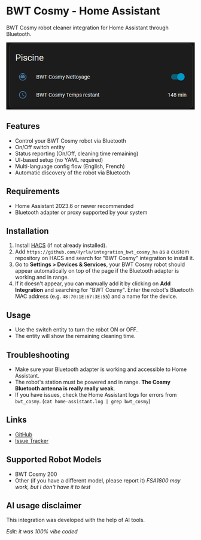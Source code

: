 # BWT Cosmy - Home Assistant
BWT Cosmy robot cleaner integration for Home Assistant through Bluetooth.

![Home Assistant Cosmy integration](image.png)

## Features
- Control your BWT Cosmy robot via Bluetooth
- On/Off switch entity
- Status reporting (On/Off, cleaning time remaining)
- UI-based setup (no YAML required)
- Multi-language config flow (English, French)
- Automatic discovery of the robot via Bluetooth

## Requirements
- Home Assistant 2023.6 or newer recommended
- Bluetooth adapter or proxy supported by your system

## Installation
1. Install [HACS](https://www.hacs.xyz/docs/use/download/download/) (if not already installed).
2. Add `https://github.com/Hyrla/integration_bwt_cosmy_ha` as a custom repository on HACS and search for "BWT Cosmy" integration to install it.
3. Go to **Settings > Devices & Services**, your BWT Cosmy robot should appear automatically on top of the page if the Bluetooth adapter is working and in range.
4. If it doesn't appear, you can manually add it by clicking on **Add Integration** and searching for "BWT Cosmy". Enter the robot's Bluetooth MAC address (e.g. `48:70:1E:67:3E:55`) and a name for the device.

## Usage
- Use the switch entity to turn the robot ON or OFF.
- The entity will show the remaining cleaning time.

## Troubleshooting
- Make sure your Bluetooth adapter is working and accessible to Home Assistant.
- The robot's station must be powered and in range. **The Cosmy Bluetooth antenna is really really weak**.
- If you have issues, check the Home Assistant logs for errors from `bwt_cosmy`. (``cat home-assistant.log | grep bwt_cosmy``)

## Links
- [GitHub](https://github.com/Hyrla/integration_bwt_cosmy_ha)
- [Issue Tracker](https://github.com/Hyrla/integration_bwt_cosmy_ha/issues)

## Supported Robot Models
- BWT Cosmy 200
- Other (if you have a different model, please report it) *FSA1800 may work, but I don't have it to test*

## AI usage disclaimer
This integration was developed with the help of AI tools.

*Edit: it was 100% vibe coded*